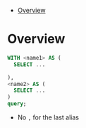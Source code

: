 - [Overview](#overview)

# Overview

```sql
WITH <name1> AS (
  SELECT ...

),
<name2> AS (
  SELECT ...
)
query;
```

- No `,` for the last alias
